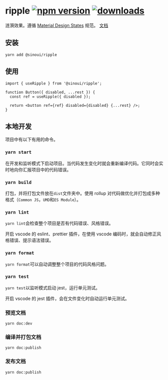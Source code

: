 # ripple [![npm version](https://img.shields.io/npm/v/@sinoui/ripple)](https://www.npmjs.com/package/@sinoui/ripple) [![downloads](https://img.shields.io/npm/dm/@sinoui/ripple)](https://www.npmjs.com/package/@sinoui/ripple)

涟漪效果。遵循 [Material Design States](https://material.io/design/interaction/states.html#usage) 规范。 [文档](https://sinoui.github.io/ripple)

## 安装

```shell
yarn add @sinoui/ripple
```

## 使用

```tsx
import { useRipple } from '@sinoui/ripple';

function Button({ disabled, ...rest }) {
  const ref = useRipple({ disabled });

  return <button ref={ref} disabled={disabled} {...rest} />;
}
```

## 本地开发

项目中有以下有用的命令。

### `yarn start`

在开发和监听模式下启动项目。当代码发生变化时就会重新编译代码。它同时会实时地向你汇报项目中的代码错误。

### `yarn build`

打包，并将打包文件放在`dist`文件夹中。使用 rollup 对代码做优化并打包成多种格式（`Common JS`，`UMD`和`ES Module`）。

### `yarn lint`

`yarn lint`会检查整个项目是否有代码错误、风格错误。

开启 vscode 的 eslint、prettier 插件，在使用 vscode 编码时，就会自动修正风格错误、提示语法错误。

### `yarn format`

`yarn format`可以自动调整整个项目的代码风格问题。

### `yarn test`

`yarn test`以监听模式启动 jest，运行单元测试。

开启 vscode 的 jest 插件，会在文件变化时自动运行单元测试。

### 预览文档

```shell
yarn doc:dev
```

### 编译并打包文档

```shell
yarn doc:publish
```

### 发布文档

```shell
yarn doc:publish
```
